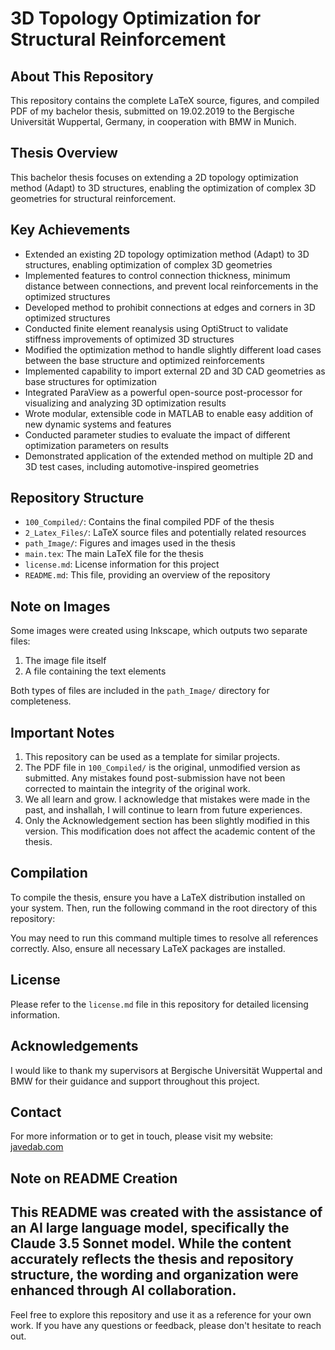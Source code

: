 # 3D Topology Optimization for Structural Reinforcement

## About This Repository

This repository contains the complete LaTeX source, figures, and compiled PDF of my bachelor thesis, submitted on 19.02.2019 to the Bergische Universität Wuppertal, Germany, in cooperation with BMW in Munich.

## Thesis Overview

This bachelor thesis focuses on extending a 2D topology optimization method (Adapt) to 3D structures, enabling the optimization of complex 3D geometries for structural reinforcement.

## Key Achievements

* Extended an existing 2D topology optimization method (Adapt) to 3D structures, enabling optimization of complex 3D geometries
* Implemented features to control connection thickness, minimum distance between connections, and prevent local reinforcements in the optimized structures
* Developed method to prohibit connections at edges and corners in 3D optimized structures
* Conducted finite element reanalysis using OptiStruct to validate stiffness improvements of optimized 3D structures
* Modified the optimization method to handle slightly different load cases between the base structure and optimized reinforcements
* Implemented capability to import external 2D and 3D CAD geometries as base structures for optimization
* Integrated ParaView as a powerful open-source post-processor for visualizing and analyzing 3D optimization results
* Wrote modular, extensible code in MATLAB to enable easy addition of new dynamic systems and features
* Conducted parameter studies to evaluate the impact of different optimization parameters on results
* Demonstrated application of the extended method on multiple 2D and 3D test cases, including automotive-inspired geometries

## Repository Structure

- `100_Compiled/`: Contains the final compiled PDF of the thesis
- `2_Latex_Files/`: LaTeX source files and potentially related resources
- `path_Image/`: Figures and images used in the thesis
- `main.tex`: The main LaTeX file for the thesis
- `license.md`: License information for this project
- `README.md`: This file, providing an overview of the repository

## Note on Images

Some images were created using Inkscape, which outputs two separate files:
1. The image file itself
2. A file containing the text elements

Both types of files are included in the `path_Image/` directory for completeness.

## Important Notes

1. This repository can be used as a template for similar projects.
2. The PDF file in `100_Compiled/` is the original, unmodified version as submitted. Any mistakes found post-submission have not been corrected to maintain the integrity of the original work.
3. We all learn and grow. I acknowledge that mistakes were made in the past, and inshallah, I will continue to learn from future experiences.
4. Only the Acknowledgement section has been slightly modified in this version. This modification does not affect the academic content of the thesis.

## Compilation

To compile the thesis, ensure you have a LaTeX distribution installed on your system. Then, run the following command in the root directory of this repository:

You may need to run this command multiple times to resolve all references correctly. Also, ensure all necessary LaTeX packages are installed.

## License

Please refer to the `license.md` file in this repository for detailed licensing information.

## Acknowledgements

I would like to thank my supervisors at Bergische Universität Wuppertal and BMW for their guidance and support throughout this project.

## Contact

For more information or to get in touch, please visit my website: [javedab.com](https://javedab.com)


## Note on README Creation

This README was created with the assistance of an AI large language model, specifically the Claude 3.5 Sonnet model. While the content accurately reflects the thesis and repository structure, the wording and organization were enhanced through AI collaboration.
---

Feel free to explore this repository and use it as a reference for your own work. If you have any questions or feedback, please don't hesitate to reach out.
